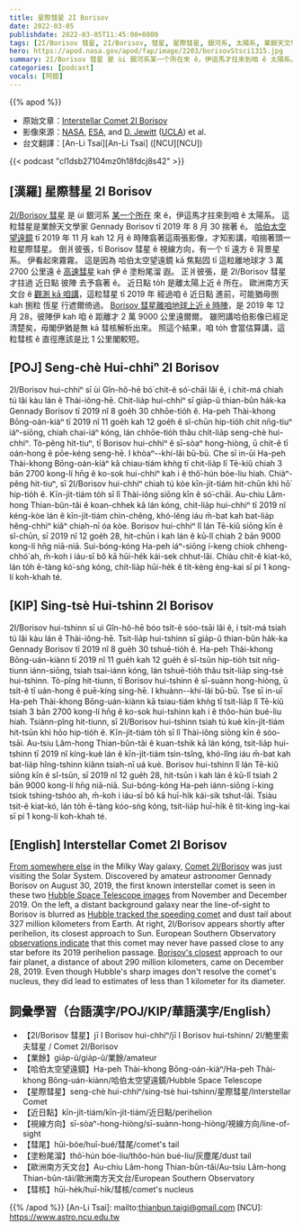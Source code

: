 ```yaml
---
title: 星際彗星 2I Borisov
date: 2022-03-05
publishdate: 2022-03-05T11:45:00+0800
tags: [2I/Borisov 彗星, 2I/Borisov, 彗星, 星際彗星, 銀河系, 太陽系, 業餘天文學家, 哈伯太空望遠鏡, 近日點, 彗尾, 歐洲南方天文台, 塗粉尾溜, 彗核]
hero: https://apod.nasa.gov/apod/fap/image/2203/borisovStsci1315.jpg
summary: 2I/Borisov 彗星 是 ùi 銀河系某一个所在來 ê，伊這馬才拄來到咱 ê 太陽系。
categories: [podcast]
vocals: [阿錕]
---
```


{{% apod %}}

- 原始文章：[Interstellar Comet 2I Borisov](https://apod.nasa.gov/apod/ap220305.html)
- 影像來源：[NASA](https://www.nasa.gov/), [ESA](https://www.spacetelescope.org/), and [D. Jewitt](http://www2.ess.ucla.edu/~jewitt/David_Jewitt.html) ([UCLA](http://www.ess.ucla.edu/)) et al.
- 台文翻譯：[An-Li Tsai][An-Li Tsai] ([NCU][NCU])

{{< podcast "cl1dsb27104mz0h18fdcj8s42" >}}

## [漢羅] 星際彗星 2I Borisov
[2I/Borisov 彗星][Comet 2I/Borisov] 是 ùi 銀河系 [某一个所在][From somewhere else] 來 ê，伊這馬才拄來到咱 ê 太陽系。
這粒彗星是業餘天文學家 Gennady Borisov tī 2019 年 8 月 30 揣著 ê。
[哈伯太空望遠鏡][Hubble Space Telescope images] tī 2019 年 11 月 kah 12 月 ê 時陣翕著這兩張影像，才知影講，咱揣著頭一粒星際彗星。
倒爿彼張，tī Borisov 彗星 ê 視線方向，有一个 tī 遠方 ê 背景星系。
伊看起來霧霧。
這是因為 哈伯太空望遠鏡 kā 焦點囥 tī 這粒離地球才 3 萬 2700 公里遠 ê [高速彗星][Hubble tracked the speeding comet] kah 伊 ê 塗粉尾溜 遐。
正爿彼張，是 2I/Borisov 彗星 才拄過 近日點 彼陣 去予翕著 ê。
近日點 to̍h 是離太陽上近 ê 所在。
歐洲南方天文台 ê [觀測 kā 咱講][observations indicate]，這粒彗星 tī 2019 年 經過咱 ê 近日點 進前，可能猶毋捌 kah 捌粒 恆星 行遮爾倚過。
[Borisov 彗星離咱地球上近 ê 時陣][Borisov's closest]，是 2019 年 12 月 28，彼陣伊 kah 咱 ê 距離才 2 萬 9000 公里遠爾爾。
雖罔講哈伯影像已經足清楚矣，毋閣伊猶是無 kā 彗核解析出來。
照這个結果，咱 to̍h 會當估算講，這粒彗核 ê 直徑應該是比 1 公里閣較短。


## [POJ] Seng-chè Hui-chhiⁿ 2I Borisov
2I/Borisov hui-chhiⁿ sī ùi Gîn-hô-hē bó͘ chi̍t-ê só͘-chāi lâi ê, i chit-má chiah tú lâi kàu lán ê Thài-iông-hē.
Chit-lia̍p hui-chhiⁿ sī gia̍p-û thian-bûn ha̍k-ka Gennady Borisov tī 2019 nî 8 goe̍h 30 chhōe-tio̍h ê.
Ha-peh Thài-khong Bōng-oán-kiàⁿ tī 2019 nî 11 goe̍h kah 12 goe̍h ê sî-chūn hip-tio̍h chit nn̄g-tiuⁿ iáⁿ-siōng, chiah chai-iáⁿ kóng, lán chhōe-tio̍h thâu chi̍t-lia̍p seng-chè hui-chhiⁿ.
Tò-pêng hit-tiuⁿ, tī Borisov hui-chhiⁿ ê sī-sòaⁿ hong-hiòng, ū chi̍t-ê tī oán-hong ê pōe-kéng seng-hē.
I khòaⁿ--khí-lâi bū-bū.
Che sī in-ūi Ha-peh Thài-khong Bōng-oán-kiàⁿ kā chiau-tiám khǹg tī chit-lia̍p lî Tē-kiû chiah 3 bān 2700 kong-lí hn̄g ê ko-sok hui-chhiⁿ kah i ê thô͘-hún bóe-liu hiah.
Chiàⁿ-pêng hit-tiuⁿ, sī 2I/Borisov hui-chhiⁿ chiah tú kòe kīn-ji̍t-tiám hit-chūn khì hō͘ hip-tio̍h ê.
Kīn-ji̍t-tiám to̍h sī lî Thài-iông siōng kīn ê só͘-chāi.
Au-chiu Lâm-hong Thian-bûn-tâi ê koan-chhek kā lán kóng, chit-lia̍p hui-chhiⁿ tī 2019 nî kéng-kòe lán ê kīn-ji̍t-tiám chìn-chêng, khó-lêng iáu m̄-bat  kah bat-lia̍p hêng-chhiⁿ kiâⁿ chiah-nī óa kòe.
Borisov hui-chhiⁿ lî lán Tē-kiû siōng kīn ê sî-chūn, sī 2019 nî 12 goe̍h 28, hit-chūn i kah lán ê kū-lî chiah 2 bān 9000 kong-lí hn̄g niā-niā.
Sui-bóng-kóng Ha-peh iáⁿ-siōng í-keng chiok chheng-chhó͘ ah, m̄-koh i iáu-sī bô kā hūi-he̍k kái-sek chhut-lâi.
Chiàu chit-ê kiat-kó, lán to̍h ē-tàng kó͘-sǹg kóng, chit-lia̍p hūi-he̍k ê ti̍t-kèng èng-kai sī pí 1 kong-lí koh-khah té.

## [KIP] Sing-tsè Hui-tshinn 2I Borisov
2I/Borisov hui-tshinn sī uì Gîn-hô-hē bóo tsi̍t-ê sóo-tsāi lâi ê, i tsit-má tsiah tú lâi kàu lán ê Thài-iông-hē.
Tsit-lia̍p hui-tshinn sī gia̍p-û thian-bûn ha̍k-ka Gennady Borisov tī 2019 nî 8 gue̍h 30 tshuē-tio̍h ê.
Ha-peh Thài-khong Bōng-uán-kiànn tī 2019 nî 11 gue̍h kah 12 gue̍h ê sî-tsūn hip-tio̍h tsit nn̄g-tiunn iánn-siōng, tsiah tsai-iánn kóng, lán tshuē-tio̍h thâu tsi̍t-lia̍p sing-tsè hui-tshinn.
Tò-pîng hit-tiunn, tī Borisov hui-tshinn ê sī-suànn hong-hiòng, ū tsi̍t-ê tī uán-hong ê puē-kíng sing-hē.
I khuànn--khí-lâi bū-bū.
Tse sī in-uī Ha-peh Thài-khong Bōng-uán-kiànn kā tsiau-tiám khǹg tī tsit-lia̍p lî Tē-kiû tsiah 3 bān 2700 kong-lí hn̄g ê ko-sok hui-tshinn kah i ê thôo-hún bué-liu hiah.
Tsiànn-pîng hit-tiunn, sī 2I/Borisov hui-tshinn tsiah tú kuè kīn-ji̍t-tiám hit-tsūn khì hōo hip-tio̍h ê.
Kīn-ji̍t-tiám to̍h sī lî Thài-iông siōng kīn ê sóo-tsāi.
Au-tsiu Lâm-hong Thian-bûn-tâi ê kuan-tshik kā lán kóng, tsit-lia̍p hui-tshinn tī 2019 nî kíng-kuè lán ê kīn-ji̍t-tiám tsìn-tsîng, khó-lîng iáu m̄-bat  kah bat-lia̍p hîng-tshinn kiânn tsiah-nī uá kuè.
Borisov hui-tshinn lî lán Tē-kiû siōng kīn ê sî-tsūn, sī 2019 nî 12 gue̍h 28, hit-tsūn i kah lán ê kū-lî tsiah 2 bān 9000 kong-lí hn̄g niā-niā.
Sui-bóng-kóng Ha-peh iánn-siōng í-king tsiok tshing-tshóo ah, m̄-koh i iáu-sī bô kā huī-hi̍k kái-sik tshut-lâi.
Tsiàu tsit-ê kiat-kó, lán to̍h ē-tàng kóo-sǹg kóng, tsit-lia̍p huī-hi̍k ê ti̍t-kìng ìng-kai sī pí 1 kong-lí koh-khah té.

## [English] Interstellar Comet 2I Borisov
[From somewhere else][From somewhere else] in the Milky Way galaxy, [Comet 2I/Borisov][Comet 2I/Borisov] was just visiting the Solar System.
Discovered by amateur astronomer Gennady Borisov on August 30, 2019, the first known interstellar comet is seen in these two [Hubble Space Telescope images][Hubble Space Telescope images] from November and December 2019.
On the left, a distant background galaxy near the line-of-sight to Borisov is blurred as [Hubble tracked the speeding comet][Hubble tracked the speeding comet] and dust tail about 327 million kilometers from Earth.
At right, 2I/Borisov appears shortly after perihelion, its closest approach to Sun.
European Southern Observatory [observations indicate][observations indicate] that this comet may never have passed close to any star before its 2019 perihelion passage.
[Borisov's closest][Borisov's closest] approach to our fair planet, a distance of about 290 million kilometers, came on December 28, 2019.
Even though Hubble's sharp images don't resolve the comet's nucleus, they did lead to estimates of less than 1 kilometer for its diameter.

## 詞彙學習（台語漢字/POJ/KIP/華語漢字/English）
- 【2I/Borisov 彗星】jī I Borisov hui-chhiⁿ/jī I Borisov hui-tshinn/ 2I/鮑里索夫彗星 / Comet 2I/Borisov
- 【業餘】gia̍p-û/gia̍p-û/業餘/amateur
- 【哈伯太空望遠鏡】Ha-peh Thài-khong Bōng-oán-kiàⁿ/Ha-peh Thài-khong Bōng-uán-kiànn/哈伯太空望遠鏡/Hubble Space Telescope
- 【星際彗星】seng-chè hui-chhiⁿ/sing-tsè hui-tshinn/星際彗星/Interstellar Comet
- 【近日點】kīn-ji̍t-tiám/kīn-ji̍t-tiám/近日點/perihelion
- 【視線方向】sī-sòaⁿ-hong-hiòng/sī-suànn-hong-hiòng/視線方向/line-of-sight
- 【彗尾】hūi-bóe/huī-bué/彗尾/comet's tail
- 【塗粉尾溜】thô͘-hún bóe-liu/thôo-hún bué-liu/灰塵尾/dust tail
- 【歐洲南方天文台】Au-chiu Lâm-hong Thian-bûn-tâi/Au-tsiu Lâm-hong Thian-bûn-tâi/歐洲南方天文台/European Southern Observatory
- 【彗核】hūi-he̍k/huī-hi̍k/彗核/comet's nucleus



{{% /apod %}}
[An-Li Tsai]: mailto:thianbun.taigi@gmail.com
[NCU]: https://www.astro.ncu.edu.tw

[copyright]: https://apod.nasa.gov/apod/fap/lib/about_apod.html#srapply

[From somewhere else]:https://solarsystem.nasa.gov/asteroids-comets-and-meteors/comets/2I-Borisov/in-depth/
[Comet 2I/Borisov]:https://en.wikipedia.org/wiki/2I/Borisov
[Hubble Space Telescope images]:https://hubblesite.org/contents/news-releases/2019/news-2019-61
[Hubble tracked the speeding comet]:https://hubblesite.org/contents/media/videos/2019/53/1244-Video
[observations indicate]:https://www.eso.org/public/news/eso2106/
[Borisov's closest]:https://arxiv.org/abs/1909.06348
